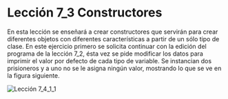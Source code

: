 # Lección 7_3 Constructores

En esta lección se enseñará a crear constructores que servirán para crear diferentes objetos con diferentes características a partir de un sólo tipo de clase.
En este ejercicio primero se solicita continuar con la edición del programa de la lección 7_2, ésta vez se pide modificar los datos para imprimir el valor por defecto de cada tipo de variable.
Se instancian dos prisioneros y a uno no se le asigna ningún valor, mostrando lo que se ve en la figura siguiente.

![Lección 7_4_1_1](https://user-images.githubusercontent.com/54320247/68540435-a72cf180-0357-11ea-95e4-5a25ae0b454c.jpg)

